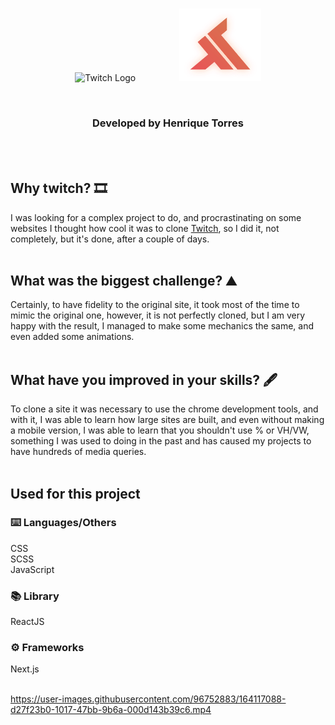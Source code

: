 <br/>
<p align="center">
  <img width="20%" src="https://cdn-icons-png.flaticon.com/512/5968/5968819.png" alt="Twitch Logo"/>
  ⠀⠀⠀⠀⠀⠀
  <img width="26%" src="./public/svg/Logo.svg" alt="Logo"/>
</p>
<br/>
<h3 align="center">Developed by Henrique Torres</h3>

<br/><br/>
## Why twitch? 🎞️

I was looking for a complex project to do, and procrastinating on some websites I thought how cool it was to clone [Twitch](https://www.twitch.tv/), so I did it, not completely, but it's done, after a couple of days.
<br/><br/>
## What was the biggest challenge? ⛰️

Certainly, to have fidelity to the original site, it took most of the time to mimic the original one, however, it is not perfectly cloned, but I am very happy with the result, I managed to make some mechanics the same, and even added some animations.
<br/><br/>
## What have you improved in your skills? 🖋️

To clone a site it was necessary to use the chrome development tools, and with it, I was able to learn how large sites are built, and even without making a mobile version, I was able to learn that you shouldn't use % or VH/VW, something I was used to doing in the past and has caused my projects to have hundreds of media queries.
<br/><br/>

## Used for this project

### ⌨️ Languages/Others<br/>
CSS<br/>
SCSS<br/>
JavaScript

### 📚 Library <br/>
ReactJS

### ⚙️ Frameworks <br/>
Next.js
<br/><br/>


https://user-images.githubusercontent.com/96752883/164117088-d27f23b0-1017-47bb-9b6a-000d143b39c6.mp4

